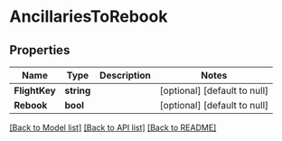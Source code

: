 # AncillariesToRebook

## Properties
Name | Type | Description | Notes
------------ | ------------- | ------------- | -------------
**FlightKey** | **string** |  | [optional] [default to null]
**Rebook** | **bool** |  | [optional] [default to null]

[[Back to Model list]](../README.md#documentation-for-models) [[Back to API list]](../README.md#documentation-for-api-endpoints) [[Back to README]](../README.md)


